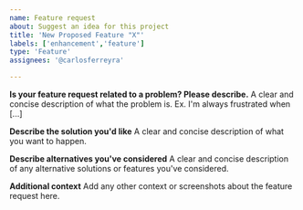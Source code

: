 ```yaml
---
name: Feature request
about: Suggest an idea for this project
title: 'New Proposed Feature "X"'
labels: ['enhancement','feature']
type: 'Feature'
assignees: '@carlosferreyra'

---
```


**Is your feature request related to a problem? Please describe.**
A clear and concise description of what the problem is. Ex. I'm always frustrated when [...]

**Describe the solution you'd like**
A clear and concise description of what you want to happen.

**Describe alternatives you've considered**
A clear and concise description of any alternative solutions or features you've considered.

**Additional context**
Add any other context or screenshots about the feature request here.
